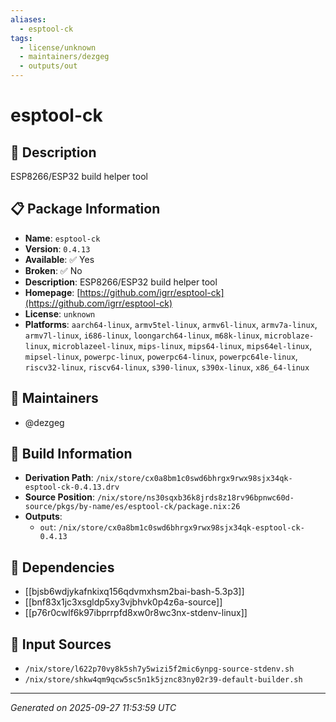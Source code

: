 ```yaml
---
aliases:
  - esptool-ck
tags:
  - license/unknown
  - maintainers/dezgeg
  - outputs/out
---
```


# esptool-ck

## 📝 Description

ESP8266/ESP32 build helper tool

## 📋 Package Information

- **Name**: `esptool-ck`
- **Version**: `0.4.13`
- **Available**: ✅ Yes
- **Broken**: ✅ No
- **Description**: ESP8266/ESP32 build helper tool
- **Homepage**: [https://github.com/igrr/esptool-ck](https://github.com/igrr/esptool-ck)
- **License**: `unknown`
- **Platforms**: `aarch64-linux`, `armv5tel-linux`, `armv6l-linux`, `armv7a-linux`, `armv7l-linux`, `i686-linux`, `loongarch64-linux`, `m68k-linux`, `microblaze-linux`, `microblazeel-linux`, `mips-linux`, `mips64-linux`, `mips64el-linux`, `mipsel-linux`, `powerpc-linux`, `powerpc64-linux`, `powerpc64le-linux`, `riscv32-linux`, `riscv64-linux`, `s390-linux`, `s390x-linux`, `x86_64-linux`
## 👥 Maintainers

- @dezgeg


## 🔧 Build Information

- **Derivation Path**: `/nix/store/cx0a8bm1c0swd6bhrgx9rwx98sjx34qk-esptool-ck-0.4.13.drv`
- **Source Position**: `/nix/store/ns30sqxb36k8jrds8z18rv96bpnwc60d-source/pkgs/by-name/es/esptool-ck/package.nix:26`
- **Outputs**:
  - `out`:  `/nix/store/cx0a8bm1c0swd6bhrgx9rwx98sjx34qk-esptool-ck-0.4.13`

## 🔗 Dependencies

- [[bjsb6wdjykafnkixq156qdvmxhsm2bai-bash-5.3p3]]
- [[bnf83x1jc3xsgldp5xy3vjbhvk0p4z6a-source]]
- [[p76r0cwlf6k97ibprrpfd8xw0r8wc3nx-stdenv-linux]]

## 📁 Input Sources

- `/nix/store/l622p70vy8k5sh7y5wizi5f2mic6ynpg-source-stdenv.sh`
- `/nix/store/shkw4qm9qcw5sc5n1k5jznc83ny02r39-default-builder.sh`

---
*Generated on 2025-09-27 11:53:59 UTC*
